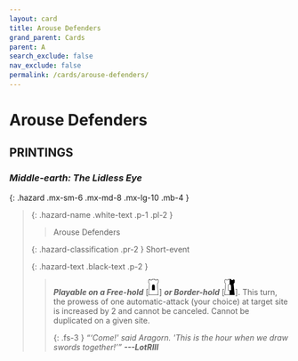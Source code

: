 ```yaml
---
layout: card
title: Arouse Defenders
grand_parent: Cards
parent: A
search_exclude: false
nav_exclude: false
permalink: /cards/arouse-defenders/
---
```


# Arouse Defenders


## PRINTINGS


### _Middle-earth: The Lidless Eye_

{: .hazard .mx-sm-6 .mx-md-8 .mx-lg-10 .mb-4 }
> {: .hazard-name .white-text .p-1 .pl-2 }
> > <div class="hazard-mp"></div>
> > <div class="card-name">Arouse Defenders</div>
>
> {: .hazard-classification .pr-2 }
> Short-event
>
> {: .hazard-text .black-text .p-2 }
> > ***Playable on a Free-hold*** <nobr>[<img src="/assets/images/free-hold.svg">]</nobr> ***or Border-hold*** <nobr>[<img src="/assets/images/border-hold.svg">]</nobr>. This turn, the prowess of one automatic-attack (your choice) at target site is increased by 2 and cannot be canceled. Cannot be duplicated on a given site.   
> > 
> > {: .fs-3 } 
> > _“‘Come!' said Aragorn. 'This is the hour when we draw swords together!’”_ ***---&#65279;LotRIII*** 
>


